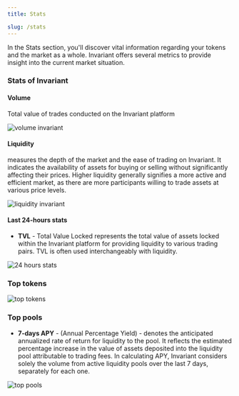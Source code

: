 ```yaml
---
title: Stats

slug: /stats
---
```


In the Stats section, you'll discover vital information regarding your tokens and the market as a whole. Invariant offers several metrics to provide insight into the current market situation.

### Stats of Invariant

#### Volume 
Total value of trades conducted on the Invariant platform

![volume invariant](/img/docs/app/volume_invariant.png)

#### Liquidity
measures the depth of the market and the ease of trading on Invariant. It indicates the availability of assets for buying or selling without significantly affecting their prices. Higher liquidity generally signifies a more active and efficient market, as there are more participants willing to trade assets at various price levels.

![liquidity invariant](/img/docs/app/liquidity_invariant.png)

#### Last 24-hours stats
- **TVL** - Total Value Locked represents the total value of assets locked within the Invariant platform for providing liquidity to various trading pairs. TVL is often used interchangeably with liquidity.

![24 hours stats](/img/docs/app/stats.png)

### Top tokens

![top tokens](/img/docs/app/top_tokens.png)

### Top pools

- **7-days APY** - (Annual Percentage Yield) - denotes the anticipated annualized rate of return for liquidity to the pool. It reflects the estimated percentage increase in the value of assets deposited into the liquidity pool attributable to trading fees. In calculating APY, Invariant considers solely the volume from active liquidity pools over the last 7 days, separately for each one.

![top pools](/img/docs/app/top_pools.png)